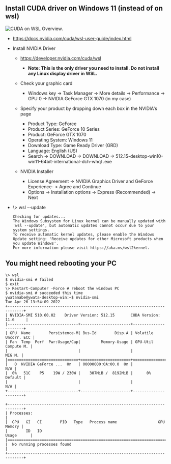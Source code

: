 ## Install CUDA driver on Windows 11 (**instead of on wsl**)

![CUDA on WSL Overview.](https://docs.nvidia.com/cuda/wsl-user-guide/graphics/wsl-launch-upt-0625-rz.png)

- https://docs.nvidia.com/cuda/wsl-user-guide/index.html
- Install NVIDIA Driver
  - https://developer.nvidia.com/cuda/wsl
    - **Note: This is the only driver you need to install. Do not install any Linux display driver in WSL.**
  
  - Check your graphic card
    - Windows key -> Task Manager -> More details -> Performance -> GPU 0 -> NVIDIA GeForce GTX 1070 (in my case)
  
  - Specify your product by dropping down each box in the NVIDIA's page
      - Product Type: GeForce
      - Product Series: GeForce 10 Series
      - Product: GeForce GTX 1070
      - Operating System: Windows 11
      - Download Type: Game Ready Driver (GRD)
      - Language: English (US)
    - Search -> DOWNLOAD -> DOWNLOAD -> 512.15-desktop-win10-win11-64bit-international-dch-whql .exe
  
  - NVIDIA Installer
    - License Agreement -> NVIDIA Graphics Driver and GeForce Experience- > Agree and Continue
    - Options -> Installation options -> Express (Recommended) -> Next

- \\> wsl --update

  ```
  Checking for updates...
  The Windows Subsystem for Linux kernel can be manually updated with 'wsl --update', but automatic updates cannot occur due to your system settings.
  To receive automatic kernel updates, please enable the Windows Update setting: 'Receive updates for other Microsoft products when you update Windows'.
  For more information please visit https://aka.ms/wsl2kernel.
  ```

## You might need rebooting your PC
```
\> wsl
$ nvidia-smi # failed
$ exit
\> Restart-Computer -Force # reboot the windows PC
$ nvidia-smi # succeeded this time
ywatanabe@ywata-desktop-win:~$ nvidia-smi
Tue Apr 26 13:54:09 2022
+-----------------------------------------------------------------------------+
| NVIDIA-SMI 510.60.02    Driver Version: 512.15       CUDA Version: 11.6     |
|-------------------------------+----------------------+----------------------+
| GPU  Name        Persistence-M| Bus-Id        Disp.A | Volatile Uncorr. ECC |
| Fan  Temp  Perf  Pwr:Usage/Cap|         Memory-Usage | GPU-Util  Compute M. |
|                               |                      |               MIG M. |
|===============================+======================+======================|
|   0  NVIDIA GeForce ...  On   | 00000000:0A:00.0  On |                  N/A |
|  0%   51C    P5    19W / 230W |    307MiB /  8192MiB |      0%      Default |
|                               |                      |                  N/A |
+-------------------------------+----------------------+----------------------+

+-----------------------------------------------------------------------------+
| Processes:                                                                  |
|  GPU   GI   CI        PID   Type   Process name                  GPU Memory |
|        ID   ID                                                   Usage      |
|=============================================================================|
|  No running processes found                                                 |
+-----------------------------------------------------------------------------+
```

  

